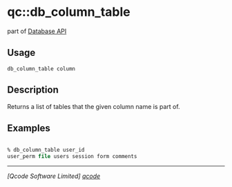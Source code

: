 qc::db_column_table
===========

part of [Database API](../db.md)

Usage
-----
`db_column_table column`

Description
-----------
Returns a list of tables that the given column name is part of.

Examples
--------
```tcl

% db_column_table user_id
user_perm file users session form comments

```

----------------------------------
*[Qcode Software Limited] [qcode]*

[qcode]: http://www.qcode.co.uk "Qcode Software"